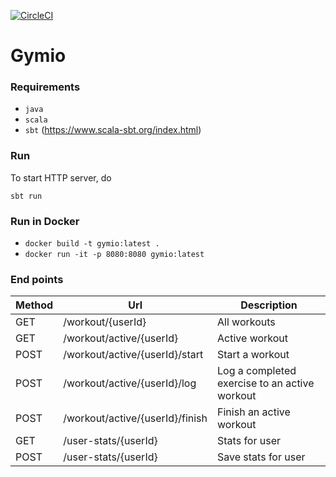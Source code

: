 [![CircleCI](https://circleci.com/gh/truongio/gymio-service/tree/master.svg?style=shield)](https://circleci.com/gh/truongio/gymio-service/tree/master)
# Gymio

### Requirements

* `java`
* `scala`
* `sbt` (https://www.scala-sbt.org/index.html)

### Run

To start HTTP server, do
```
sbt run
```
### Run in Docker
* `docker build -t gymio:latest .`
* `docker run -it -p 8080:8080 gymio:latest`

### End points

Method | Url                                 | Description
------ | ----------------------------------- | -----------
GET    | /workout/{userId}                   | All workouts
GET    | /workout/active/{userId}            | Active workout
POST   | /workout/active/{userId}/start      | Start a workout
POST   | /workout/active/{userId}/log        | Log a completed exercise to an active workout
POST   | /workout/active/{userId}/finish     | Finish an active workout
GET    | /user-stats/{userId}                | Stats for user
POST   | /user-stats/{userId}                | Save stats for user

